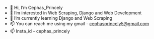 - 👋 Hi, I’m Cephas_Princely
- 👀 I’m interested in Web Scraping, Django and Web Development
- 🌱 I’m currently learning Django and Web Scraping
- 📫 You can reach me using my gmail - cephasprincely5@gmail.com
- 📫 Insta_id - cephas_princely

<!---
Cephas-05/Cephas-05 is a ✨ special ✨ repository because its `README.md` (this file) appears on your GitHub profile.
You can click the Preview link to take a look at your changes.
--->
